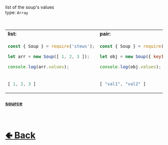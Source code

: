 list of the soup's values<br>
type: `Array`

<br>

<table>
<tr>
<td> <b>list:</b> </td> <td> <b>pair:</b> </td>
</tr>
<tr>
<td>

```js
const { Soup } = require('stews');

let arr = new Soup([ 1, 2, 3 ]);

console.log(arr.values);
```

</td>
<td>

```js
const { Soup } = require('stews');

let obj = new Soup({ key1: "val1", key2: "val2" });

console.log(obj.values);
```

</td>
<tr>
<td>

```js
[ 1, 2, 3 ]
```

</td>
<td>

```js
[ "val1", "val2" ]
```

</td>
</table>

### [source](https://github.com/shysolocup/stews/blob/main/src/Soup/properties/values.js)

<br> <h1> [🢀 Back](https://github.com/shysolocup/stews/wiki/Soup-properties) </h1>